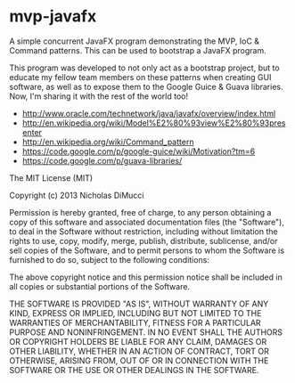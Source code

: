 mvp-javafx
==========

A simple concurrent JavaFX program demonstrating the MVP, IoC &amp; Command patterns. This can be used to bootstrap a
JavaFX program.

This program was developed to not only act as a bootstrap project, but to educate my fellow team members on these patterns
when creating GUI software, as well as to expose them to the Google Guice &amp; Guava libraries. Now,
I'm sharing it with the rest of the world too!

* http://www.oracle.com/technetwork/java/javafx/overview/index.html
* http://en.wikipedia.org/wiki/Model%E2%80%93view%E2%80%93presenter
* http://en.wikipedia.org/wiki/Command_pattern
* https://code.google.com/p/google-guice/wiki/Motivation?tm=6
* https://code.google.com/p/guava-libraries/


The MIT License (MIT)

Copyright (c) 2013 Nicholas DiMucci

Permission is hereby granted, free of charge, to any person obtaining a copy of
this software and associated documentation files (the "Software"), to deal in
the Software without restriction, including without limitation the rights to
use, copy, modify, merge, publish, distribute, sublicense, and/or sell copies of
the Software, and to permit persons to whom the Software is furnished to do so,
subject to the following conditions:

The above copyright notice and this permission notice shall be included in all
copies or substantial portions of the Software.

THE SOFTWARE IS PROVIDED "AS IS", WITHOUT WARRANTY OF ANY KIND, EXPRESS OR
IMPLIED, INCLUDING BUT NOT LIMITED TO THE WARRANTIES OF MERCHANTABILITY, FITNESS
FOR A PARTICULAR PURPOSE AND NONINFRINGEMENT. IN NO EVENT SHALL THE AUTHORS OR
COPYRIGHT HOLDERS BE LIABLE FOR ANY CLAIM, DAMAGES OR OTHER LIABILITY, WHETHER
IN AN ACTION OF CONTRACT, TORT OR OTHERWISE, ARISING FROM, OUT OF OR IN
CONNECTION WITH THE SOFTWARE OR THE USE OR OTHER DEALINGS IN THE SOFTWARE.

        
          
